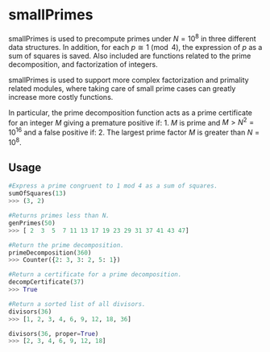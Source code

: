 # smallPrimes

smallPrimes is used to precompute primes under $N = 10^8$ in three different data structures. In addition,
for each $p \cong 1 \pmod 4$, the expression of $p$ as a sum of squares is saved. Also included are functions related to the prime decomposition, and factorization of integers.

smallPrimes is used to support more complex factorization and primality related modules, where taking care of small prime cases can greatly increase more costly functions.

In particular, the prime decomposition function acts as a prime certificate for an integer $M$ giving a premature positive if:
	1. $M$ is prime and $M > N^2 = 10^{16}$
and a false positive if:
	2. The largest prime factor $M$ is greater than $N = 10^8$.
## Usage

```python
#Express a prime congruent to 1 mod 4 as a sum of squares.
sumOfSquares(13)
>>> (3, 2)

#Returns primes less than N.
genPrimes(50)
>>> [ 2  3  5  7 11 13 17 19 23 29 31 37 41 43 47]

#Return the prime decomposition.
primeDecomposition(360)
>>> Counter({2: 3, 3: 2, 5: 1})

#Return a certificate for a prime decomposition.
decompCertificate(37)
>>> True

#Return a sorted list of all divisors.
divisors(36)
>>> [1, 2, 3, 4, 6, 9, 12, 18, 36]

divisors(36, proper=True)
>>> [2, 3, 4, 6, 9, 12, 18]
```
